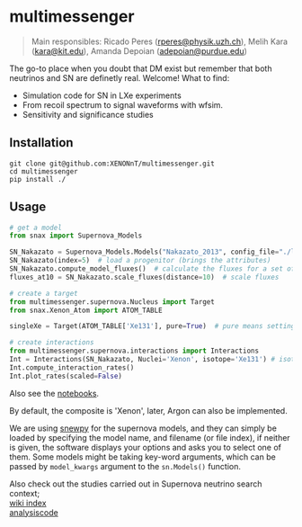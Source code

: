 
# multimessenger

> Main responsibles: Ricado Peres (rperes@physik.uzh.ch), Melih Kara (kara@kit.edu), Amanda Depoian (adepoian@purdue.edu)

The go-to place when you doubt that DM exist but remember that both neutrinos and SN are definetly real. Welcome!
What to find:
  - Simulation code for SN in LXe experiments
  - From recoil spectrum to signal waveforms with wfsim.
  - Sensitivity and significance studies

## Installation 

```
git clone git@github.com:XENONnT/multimessenger.git
cd multimessenger 
pip install ./
```

## Usage

```python
# get a model
from snax import Supernova_Models

SN_Nakazato = Supernova_Models.Models("Nakazato_2013", config_file="./local_conf.conf")
SN_Nakazato(index=5)  # load a progenitor (brings the attributes)
SN_Nakazato.compute_model_fluxes()  # calculate the fluxes for a set of param
fluxes_at10 = SN_Nakazato.scale_fluxes(distance=10)  # scale fluxes
```

```python
# create a target
from multimessenger.supernova.Nucleus import Target
from snax.Xenon_Atom import ATOM_TABLE

singleXe = Target(ATOM_TABLE['Xe131'], pure=True)  # pure means setting the abundance to =1 
```
```python
# create interactions
from multimessenger.supernova.interactions import Interactions
Int = Interactions(SN_Nakazato, Nuclei='Xenon', isotope='Xe131') # isotop=string creates a TARGET
Int.compute_interaction_rates()
Int.plot_rates(scaled=False)
```


Also see the [notebooks](./notebooks).

By default, the composite is 'Xenon', later, Argon can also be implemented.

We are using [snewpy](https://github.com/SNEWS2/snewpy) for the supernova models, and 
they can simply be loaded by specifying the model name, and filename (or file index), if neither is given, the software 
displays your options and asks you to select one of them. Some models might be taking key-word arguments, which can be passed
by `model_kwargs` argument to the `sn.Models()` function.

Also check out the studies carried out in Supernova neutrino search context; <br>
[wiki index](https://xe1t-wiki.lngs.infn.it/doku.php?id=xenon:peres:sntrigger:snindex)<br>
[analysiscode](https://github.com/XENONnT/analysiscode/tree/master/Multimessenger)
